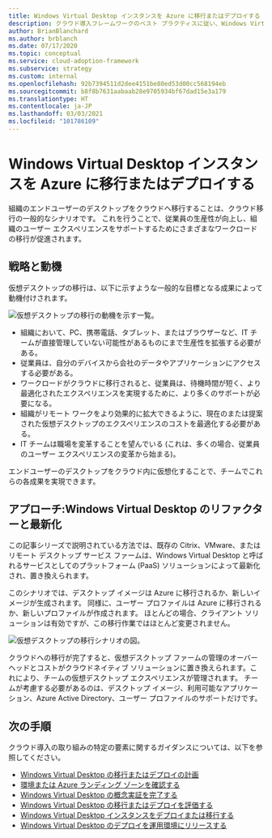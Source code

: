 ```yaml
---
title: Windows Virtual Desktop インスタンスを Azure に移行またはデプロイする
description: クラウド導入フレームワークのベスト プラクティスに従い、Windows Virtual Desktop インスタンスを Azure に移行またはデプロイします。
author: BrianBlanchard
ms.author: brblanch
ms.date: 07/17/2020
ms.topic: conceptual
ms.service: cloud-adoption-framework
ms.subservice: strategy
ms.custom: internal
ms.openlocfilehash: 92b7394511d2dee4151be80ed53d00cc568194eb
ms.sourcegitcommit: b8f8b7631aabaab28e9705934bf67dad15e3a179
ms.translationtype: HT
ms.contentlocale: ja-JP
ms.lasthandoff: 03/03/2021
ms.locfileid: "101786109"
---
```

# <a name="migrate-or-deploy-windows-virtual-desktop-instances-to-azure"></a>Windows Virtual Desktop インスタンスを Azure に移行またはデプロイする

組織のエンドユーザーのデスクトップをクラウドへ移行することは、クラウド移行の一般的なシナリオです。 これを行うことで、従業員の生産性が向上し、組織のユーザー エクスペリエンスをサポートするためにさまざまなワークロードの移行が促進されます。

## <a name="strategy-and-motivations"></a>戦略と動機

仮想デスクトップの移行は、以下に示すような一般的な目標となる成果によって動機付けされます。

![仮想デスクトップの移行の動機を示す一覧。](../../_images/migrate/wvd/motivations.png)

- 組織において、PC、携帯電話、タブレット、またはブラウザーなど、IT チームが直接管理していない可能性があるものにまで生産性を拡張する必要がある。
- 従業員は、自分のデバイスから会社のデータやアプリケーションにアクセスする必要がある。
- ワークロードがクラウドに移行されると、従業員は、待機時間が短く、より最適化されたエクスペリエンスを実現するために、より多くのサポートが必要になる。
- 組織がリモート ワークをより効果的に拡大できるように、現在のまたは提案された仮想デスクトップのエクスペリエンスのコストを最適化する必要がある。
- IT チームは職場を変革することを望んでいる (これは、多くの場合、従業員のユーザー エクスペリエンスの変革から始まる)。

エンドユーザーのデスクトップをクラウド内に仮想化することで、チームでこれらの各成果を実現できます。

## <a name="approach-windows-virtual-desktop-refactor-and-modernization"></a>アプローチ:Windows Virtual Desktop のリファクターと最新化

この記事シリーズで説明されている方法では、既存の Citrix、VMware、またはリモート デスクトップ サービス ファームは、Windows Virtual Desktop と呼ばれるサービスとしてのプラットフォーム (PaaS) ソリューションによって最新化され、置き換えられます。

このシナリオでは、デスクトップ イメージは Azure に移行されるか、新しいイメージが生成されます。 同様に、ユーザー プロファイルは Azure に移行されるか、新しいプロファイルが作成されます。 ほとんどの場合、クライアント ソリューションは有効ですが、この移行作業ではほとんど変更されません。

![仮想デスクトップの移行シナリオの図。](../../_images/migrate/wvd/scenario-solution.png)

クラウドへの移行が完了すると、仮想デスクトップ ファームの管理のオーバーヘッドとコストがクラウドネイティブ ソリューションに置き換えられます。これにより、チームの仮想デスクトップ エクスペリエンスが管理されます。 チームが考慮する必要があるのは、デスクトップ イメージ、利用可能なアプリケーション、Azure Active Directory、ユーザー プロファイルのサポートだけです。

## <a name="next-steps"></a>次の手順

クラウド導入の取り組みの特定の要素に関するガイダンスについては、以下を参照してください。

- [Windows Virtual Desktop の移行またはデプロイの計画](./plan.md)
- [環境または Azure ランディング ゾーンを確認する](./ready.md)
- [Windows Virtual Desktop の概念実証を完了する](./proof-of-concept.md)
- [Windows Virtual Desktop の移行またはデプロイを評価する](./migrate-assess.md)
- [Windows Virtual Desktop インスタンスをデプロイまたは移行する](./migrate-deploy.md)
- [Windows Virtual Desktop のデプロイを運用環境にリリースする](./migrate-release.md)
